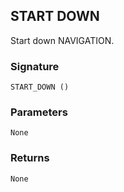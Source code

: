 ## START DOWN

Start down NAVIGATION.


### Signature

`START_DOWN ()`


### Parameters

`None`


### Returns

`None`